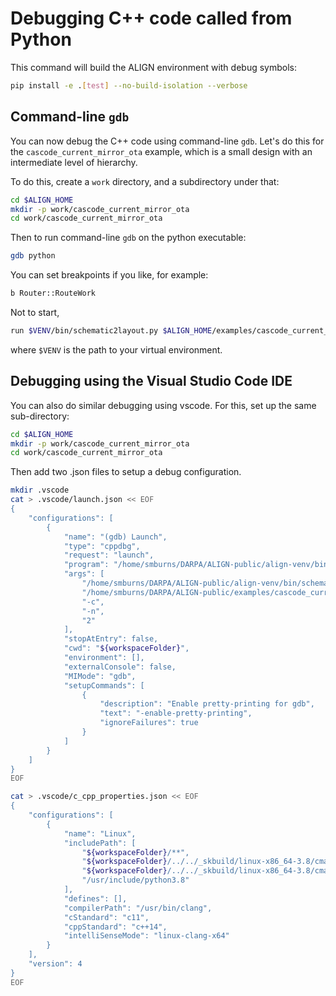 # Debugging C++ code called from Python

This command will build the ALIGN environment with debug symbols:
```bash
pip install -e .[test] --no-build-isolation --verbose
```
## Command-line `gdb`

You can now debug the C++ code using command-line `gdb`. Let's do this for the `cascode_current_mirror_ota` example, which is a small design with an intermediate level of hierarchy.

To do this, create a `work` directory, and a subdirectory under that:
```bash
cd $ALIGN_HOME
mkdir -p work/cascode_current_mirror_ota
cd work/cascode_current_mirror_ota
```
Then to run command-line `gdb` on the python executable:
```bash
gdb python
```
You can set breakpoints if you like, for example:
```bash
b Router::RouteWork
```
Not to start,
```bash
run $VENV/bin/schematic2layout.py $ALIGN_HOME/examples/cascode_current_mirror_ota -c
```
where `$VENV` is the path to your virtual environment.

## Debugging using the Visual Studio Code IDE

You can also do similar debugging using vscode.
For this, set up the same sub-directory:
```bash
cd $ALIGN_HOME
mkdir -p work/cascode_current_mirror_ota
cd work/cascode_current_mirror_ota
```

Then add two .json files to setup a debug configuration.
```bash
mkdir .vscode
cat > .vscode/launch.json << EOF
{
    "configurations": [
        {
            "name": "(gdb) Launch",
            "type": "cppdbg",
            "request": "launch",
            "program": "/home/smburns/DARPA/ALIGN-public/align-venv/bin/python",
            "args": [
                "/home/smburns/DARPA/ALIGN-public/align-venv/bin/schematic2layout.py",
                "/home/smburns/DARPA/ALIGN-public/examples/cascode_current_mirror_ota",
                "-c",
                "-n",
                "2"
            ],
            "stopAtEntry": false,
            "cwd": "${workspaceFolder}",
            "environment": [],
            "externalConsole": false,
            "MIMode": "gdb",
            "setupCommands": [
                {
                    "description": "Enable pretty-printing for gdb",
                    "text": "-enable-pretty-printing",
                    "ignoreFailures": true
                }
            ]
        }
    ]
}
EOF

cat > .vscode/c_cpp_properties.json << EOF
{
    "configurations": [
        {
            "name": "Linux",
            "includePath": [
                "${workspaceFolder}/**",
                "${workspaceFolder}/../../_skbuild/linux-x86_64-3.8/cmake-build/_deps/json-src/include",
                "${workspaceFolder}/../../_skbuild/linux-x86_64-3.8/cmake-build/_deps/spdlog-src/include",
                "/usr/include/python3.8"
            ],
            "defines": [],
            "compilerPath": "/usr/bin/clang",
            "cStandard": "c11",
            "cppStandard": "c++14",
            "intelliSenseMode": "linux-clang-x64"
        }
    ],
    "version": 4
}
EOF
